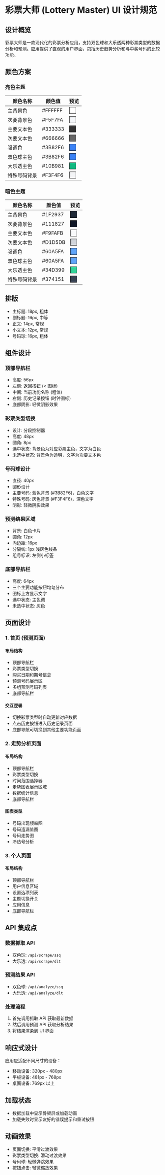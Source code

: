 # 彩票大师 (Lottery Master) UI 设计规范

## 设计概览

彩票大师是一款现代化的彩票分析应用，支持双色球和大乐透两种彩票类型的数据分析和预测。应用提供了直观的用户界面，包括历史趋势分析和与中奖号码的比较功能。

## 颜色方案

### 亮色主题

| 颜色名称     | 颜色值  | 预览                                                                                                                       |
| ------------ | ------- | -------------------------------------------------------------------------------------------------------------------------- |
| 主背景色     | #FFFFFF | <span style="display: inline-block; width: 20px; height: 20px; background-color: #FFFFFF; border: 1px solid #000;"></span> |
| 次要背景色   | #F5F7FA | <span style="display: inline-block; width: 20px; height: 20px; background-color: #F5F7FA; border: 1px solid #000;"></span> |
| 主要文本色   | #333333 | <span style="display: inline-block; width: 20px; height: 20px; background-color: #333333; border: 1px solid #000;"></span> |
| 次要文本色   | #666666 | <span style="display: inline-block; width: 20px; height: 20px; background-color: #666666; border: 1px solid #000;"></span> |
| 强调色       | #3B82F6 | <span style="display: inline-block; width: 20px; height: 20px; background-color: #3B82F6; border: 1px solid #000;"></span> |
| 双色球主色   | #3B82F6 | <span style="display: inline-block; width: 20px; height: 20px; background-color: #3B82F6; border: 1px solid #000;"></span> |
| 大乐透主色   | #10B981 | <span style="display: inline-block; width: 20px; height: 20px; background-color: #10B981; border: 1px solid #000;"></span> |
| 特殊号码背景 | #F3F4F6 | <span style="display: inline-block; width: 20px; height: 20px; background-color: #F3F4F6; border: 1px solid #000;"></span> |

### 暗色主题

| 颜色名称     | 颜色值  | 预览                                                                                                                       |
| ------------ | ------- | -------------------------------------------------------------------------------------------------------------------------- |
| 主背景色     | #1F2937 | <span style="display: inline-block; width: 20px; height: 20px; background-color: #1F2937; border: 1px solid #000;"></span> |
| 次要背景色   | #111827 | <span style="display: inline-block; width: 20px; height: 20px; background-color: #111827; border: 1px solid #000;"></span> |
| 主要文本色   | #F9FAFB | <span style="display: inline-block; width: 20px; height: 20px; background-color: #F9FAFB; border: 1px solid #000;"></span> |
| 次要文本色   | #D1D5DB | <span style="display: inline-block; width: 20px; height: 20px; background-color: #D1D5DB; border: 1px solid #000;"></span> |
| 强调色       | #60A5FA | <span style="display: inline-block; width: 20px; height: 20px; background-color: #60A5FA; border: 1px solid #000;"></span> |
| 双色球主色   | #60A5FA | <span style="display: inline-block; width: 20px; height: 20px; background-color: #60A5FA; border: 1px solid #000;"></span> |
| 大乐透主色   | #34D399 | <span style="display: inline-block; width: 20px; height: 20px; background-color: #34D399; border: 1px solid #000;"></span> |
| 特殊号码背景 | #374151 | <span style="display: inline-block; width: 20px; height: 20px; background-color: #374151; border: 1px solid #000;"></span> |

## 排版

- 主标题: 18px, 粗体
- 副标题: 16px, 中等
- 正文: 14px, 常规
- 小文本: 12px, 常规
- 号码球: 16px, 粗体

## 组件设计

### 顶部导航栏

- 高度: 56px
- 左侧: 返回按钮 (< 图标)
- 中间: 当前功能名称 (粗体)
- 右侧: 历史记录按钮 (时钟图标)
- 底部阴影: 轻微阴影效果

### 彩票类型切换

- 设计: 分段控制器
- 高度: 48px
- 圆角: 8px
- 选中状态: 背景色为对应彩票主色，文字为白色
- 未选中状态: 背景色为透明，文字为次要文本色

### 号码球设计

- 直径: 40px
- 圆形设计
- 主要号码: 蓝色背景 (#3B82F6)，白色文字
- 特殊号码: 灰色背景 (#F3F4F6)，深色文字
- 阴影: 轻微阴影效果

### 预测结果区域

- 背景: 白色卡片
- 圆角: 12px
- 内边距: 16px
- 分隔线: 1px 浅灰色线条
- 组号标识: 左侧小标签

### 底部导航栏

- 高度: 64px
- 三个主要功能按钮均匀分布
- 图标上方显示文字
- 选中状态: 主色调
- 未选中状态: 灰色

## 页面设计

### 1. 首页 (预测页面)

#### 布局结构

- 顶部导航栏
- 彩票类型切换
- 购买日期和期号信息
- 预测号码展示区
- 多组预测号码列表
- 底部导航栏

#### 交互逻辑

- 切换彩票类型时自动更新对应数据
- 点击历史按钮进入历史记录页面
- 底部导航可切换到其他主要功能页面

### 2. 走势分析页面

#### 布局结构

- 顶部导航栏
- 彩票类型切换
- 时间范围选择器
- 走势图表展示区域
- 数据统计信息
- 底部导航栏

#### 图表类型

- 号码出现频率图
- 号码遗漏值图
- 号码走势图
- 冷热号分析

### 3. 个人页面

#### 布局结构

- 顶部导航栏
- 用户信息区域
- 设置选项列表
- 主题切换开关
- 应用信息
- 底部导航栏

## API 集成点

### 数据抓取 API

- 双色球: `/api/scrape/ssq`
- 大乐透: `/api/scrape/dlt`

### 预测结果 API

- 双色球: `/api/analyze/ssq`
- 大乐透: `/api/analyze/dlt`

### 处理流程

1. 首先调用抓取 API 获取最新数据
2. 然后调用预测 API 获取分析结果
3. 将结果渲染到 UI 界面

## 响应式设计

应用应适配不同尺寸的设备：

- 移动设备: 320px - 480px
- 平板设备: 481px - 768px
- 桌面设备: 769px 以上

## 加载状态

- 数据加载中显示骨架屏或加载动画
- 加载失败时显示友好的错误提示和重试按钮

## 动画效果

- 页面切换: 平滑过渡效果
- 彩票类型切换: 滑动过渡效果
- 号码球: 轻微弹跳效果
- 按钮点击: 轻微缩放效果
